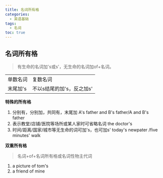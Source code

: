 ```yaml
---
title: 名词所有格
categories:
  - 英语基础
tags:
  - 名词
toc: true 
---
```


## 名词所有格

> 有生命的名词加's或s'，无生命的名词加of+名词。

|||
|--|--|
|单数名词|复数名词|
|末尾加's|不以s结尾的加's，反之加s'|


**特殊的所有格**

1. 分别有，分别加，共同有，末尾加 A's father and B's father/A and B's father 
2. 表示教堂/店铺/医院等场所或某人家时可省略名词 the doctor's
3. 时间/距离/国家/城市等无生命的词可加's，也可加s' today's newpater /five minutes' walk


**双重所有格**

> 名词+of+名词所有格或名词性物主代词

1. a picture of tom's
2. a friend of mine